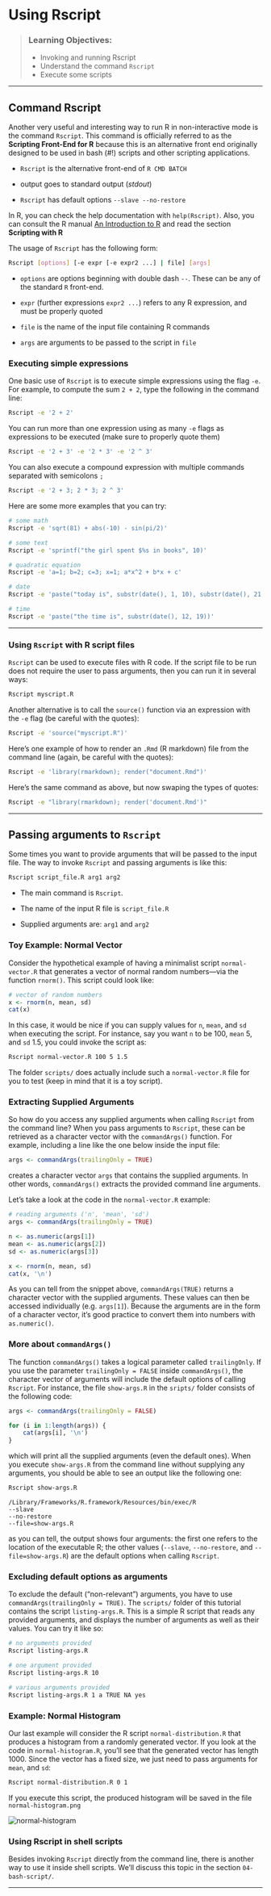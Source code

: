 Using Rscript
================

> ### Learning Objectives:
> 
>   - Invoking and running Rscript
>   - Understand the command `Rscript`
>   - Execute some scripts

-----

## Command Rscript

Another very useful and interesting way to run R in non-interactive mode
is the command `Rscript`. This command is officially referred to as the
**Scripting Front-End for R** because this is an alternative front end
originally designed to be used in bash (\#\!) scripts and other
scripting applications.

  - `Rscript` is the alternative front-end of `R CMD BATCH`

  - output goes to standard output (*stdout*)

  - `Rscript` has default options `--slave --no-restore`

In R, you can check the help documentation with `help(Rscript)`. Also,
you can consult the R manual [An Introduction to
R](https://cran.r-project.org/doc/manuals/r-release/R-intro.html) and
read the section **Scripting with R**

The usage of `Rscript` has the following form:

``` bash
Rscript [options] [-e expr [-e expr2 ...] | file] [args]
```

  - `options` are options beginning with double dash `--`. These can be
    any of the standard `R` front-end.

  - `expr` (further expressions `expr2 ...`) refers to any R expression,
    and must be properly quoted

  - `file` is the name of the input file containing R commands

  - `args` are arguments to be passed to the script in `file`

### Executing simple expressions

One basic use of `Rscript` is to execute simple expressions using the
flag `-e`. For example, to compute the sum `2 + 2`, type the following
in the command line:

``` bash
Rscript -e '2 + 2'
```

You can run more than one expression using as many `-e` flags as
expressions to be executed (make sure to properly quote them)

``` bash
Rscript -e '2 + 3' -e '2 * 3' -e '2 ^ 3'
```

You can also execute a compound expression with multiple commands
separated with semicolons `;`

``` bash
Rscript -e '2 + 3; 2 * 3; 2 ^ 3'
```

Here are some more examples that you can try:

``` bash
# some math
Rscript -e 'sqrt(81) + abs(-10) - sin(pi/2)'

# some text
Rscript -e 'sprintf("the girl spent $%s in books", 10)'

# quadratic equation
Rscript -e 'a=1; b=2; c=3; x=1; a*x^2 + b*x + c'

# date
Rscript -e 'paste("today is", substr(date(), 1, 10), substr(date(), 21, 24))'

# time
Rscript -e 'paste("the time is", substr(date(), 12, 19))'
```

-----

### Using `Rscript` with R script files

`Rscript` can be used to execute files with R code. If the script file
to be run does not require the user to pass arguments, then you can run
it in several ways:

``` bash
Rscript myscript.R
```

Another alternative is to call the `source()` function via an expression
with the `-e` flag (be careful with the quotes):

``` bash
Rscript -e 'source("myscript.R")'
```

Here’s one example of how to render an `.Rmd` (R markdown) file from the
command line (again, be careful with the quotes):

``` bash
Rscript -e 'library(rmarkdown); render("document.Rmd")'
```

Here’s the same command as above, but now swaping the types of quotes:

``` bash
Rscript -e "library(rmarkdown); render('document.Rmd')"
```

-----

## Passing arguments to `Rscript`

Some times you want to provide arguments that will be passed to the
input file. The way to invoke `Rscript` and passing arguments is like
this:

``` bash
Rscript script_file.R arg1 arg2
```

  - The main command is `Rscript`.

  - The name of the input R file is `script_file.R`

  - Supplied arguments are: `arg1` and `arg2`

### Toy Example: Normal Vector

Consider the hypothetical example of having a minimalist script
`normal-vector.R` that generates a vector of normal random numbers—via
the function `rnorm()`. This script could look like:

``` r
# vector of random numbers
x <- rnorm(n, mean, sd)
cat(x)
```

In this case, it would be nice if you can supply values for `n`, `mean`,
and `sd` when executing the script. For instance, say you want `n` to be
100, `mean` 5, and `sd` 1.5, you could invoke the script as:

``` bash
Rscript normal-vector.R 100 5 1.5
```

The folder `scripts/` does actually include such a `normal-vector.R`
file for you to test (keep in mind that it is a toy script).

### Extracting Supplied Arguments

So how do you access any supplied arguments when calling `Rscript` from
the command line? When you pass arguments to `Rscript`, these can be
retrieved as a character vector with the `commandArgs()` function. For
example, including a line like the one below inside the input file:

``` r
args <- commandArgs(trailingOnly = TRUE)
```

creates a character vector `args` that contains the supplied arguments.
In other words, `commandArgs()` extracts the provided command line
arguments.

Let’s take a look at the code in the `normal-vector.R` example:

``` r
# reading arguments ('n', 'mean', 'sd')
args <- commandArgs(trailingOnly = TRUE)

n <- as.numeric(args[1])
mean <- as.numeric(args[2])
sd <- as.numeric(args[3])

x <- rnorm(n, mean, sd)
cat(x, '\n')
```

As you can tell from the snippet above, `commandArgs(TRUE)` returns a
character vector with the supplied arguments. These values can then be
accessed individually (e.g. `args[1]`). Because the arguments are in the
form of a character vector, it’s good practice to convert them into
numbers with `as.numeric()`.

### More about `commandArgs()`

The function `commandArgs()` takes a logical parameter called
`trailingOnly`. If you use the parameter `trailingOnly = FALSE` inside
`commandArgs()`, the character vector of arguments will include the
default options of calling `Rscript`. For instance, the file
`show-args.R` in the `sripts/` folder consists of the following code:

``` r
args <- commandArgs(trailingOnly = FALSE)

for (i in 1:length(args)) {
    cat(args[i], '\n')
}
```

which will print all the supplied arguments (even the default ones).
When you execute `show-args.R` from the command line without supplying
any arguments, you should be able to see an output like the following
one:

``` bash
Rscript show-args.R
```

    /Library/Frameworks/R.framework/Resources/bin/exec/R 
    --slave 
    --no-restore 
    --file=show-args.R 

as you can tell, the output shows four arguments: the first one refers
to the location of the executable R; the other values (`--slave`,
`--no-restore`, and `--file=show-args.R`) are the default options when
calling `Rscript`.

### Excluding default options as arguments

To exclude the default (“non-relevant”) arguments, you have to use
`commandArgs(trailingOnly = TRUE)`. The `scripts/` folder of this
tutorial contains the script `listing-args.R`. This is a simple R script
that reads any provided arguments, and displays the number of arguments
as well as their values. You can try it like so:

``` bash
# no arguments provided
Rscript listing-args.R

# one argument provided
Rscript listing-args.R 10

# various arguments provided
Rscript listing-args.R 1 a TRUE NA yes
```

### Example: Normal Histogram

Our last example will consider the R script `normal-distribution.R` that
produces a histogram from a randomly generated vector. If you look at
the code in `normal-histogram.R`, you’ll see that the generated vector
has length 1000. Since the vector has a fixed size, we just need to pass
arguments for `mean`, and `sd`:

``` bash
Rscript normal-distribution.R 0 1
```

If you execute this script, the produced histogram will be saved in the
file `normal-histogram.png`

![normal-histogram](images/normal-histogram.png)

### Using Rscript in shell scripts

Besides invoking `Rscript` directly from the command line, there is
another way to use it inside shell scripts. We’ll discuss this topic in
the section `04-bash-script/`.

-----
